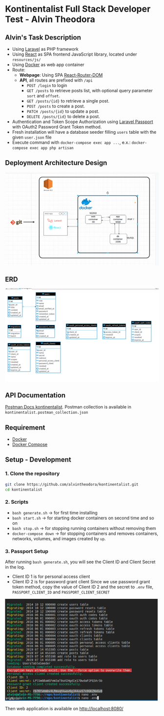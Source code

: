 # Kontinentalist Full Stack Developer Test - Alvin Theodora

## Alvin's Task Description

- Using [Laravel](https://laravel.com/) as PHP framework
- Using [React](https://reactjs.org/) as SPA frontend JavaScript library, located under `resources/js/`
- Using [Docker](https://www.docker.com/) as web app container
- Route:
    - **Webpage**: Using SPA [React-Router-DOM](https://reacttraining.com/react-router/web/guides/quick-start)
    - **API**, all routes are prefixed with `/api`
        - `POST /login` to login
        - `GET /posts` to retrieve posts list, with optional query parameter `sort` and `offset`.
        - `GET /posts/{id}`  to retrieve a single post.
        - `POST /posts` to create a post.
        - `PATCH /posts/{id}` to update a post.
        - `DELETE /posts/{id}` to delete a post.
- Authentication and Token Scope Authorization using [Laravel Passport](https://laravel.com/docs/5.8/passport) with OAuth2 Password Grant Token method.
- Fresh installation will have a database seeder filling `users` table with the given `user.json` file
- Execute command with `docker-compose exec app ...`, e.x.: `docker-compose exec app php artisan`

## Deployment Architecture Design

![Deployment Architecture Design](readme/Deployment-Architecture-Design.png)

## ERD

![ERD](readme/ERD.png)

## API Documentation

[Postman Docs kontinentalist](https://documenter.getpostman.com/view/3236947/SVSKLoso?version=latest).
Postman collection is available in `kontinentalist.postman_collection.json`

## Requirement
* [Docker](https://docs.docker.com/install/)
* [Docker Compose](https://docs.docker.com/compose/install/)

## Setup - Development

### **1. Clone the repository**

```bash
git clone https://github.com/alvintheodora/kontinentalist.git
cd kontinentalist
```

### **2. Scripts**

- `bash generate.sh` -> for first time installing
- `bash start.sh` -> for starting docker containers on second time and so on 
- `bash stop.sh` -> for stopping running containers without removing them
- `docker-compose down` -> for stopping containers and removes containers, networks, volumes, and images created by `up`.

### **3. Passport Setup**

After running `bash generate.sh`, you will see the Client ID and Client Secret in the log. 
- Client ID 1 is for personal access client 
- Client ID 2 is for password grant client
Since we use password grant token method, copy the value of Client ID 2 and the secret to `.env` file, `PASSPORT_CLIENT_ID` and `PASSPORT_CLIENT_SECRET`

![passport-instruction](readme/passport-instruction.gif)


Then web application is available on [http://localhost:8080/](http://localhost:8080/)
